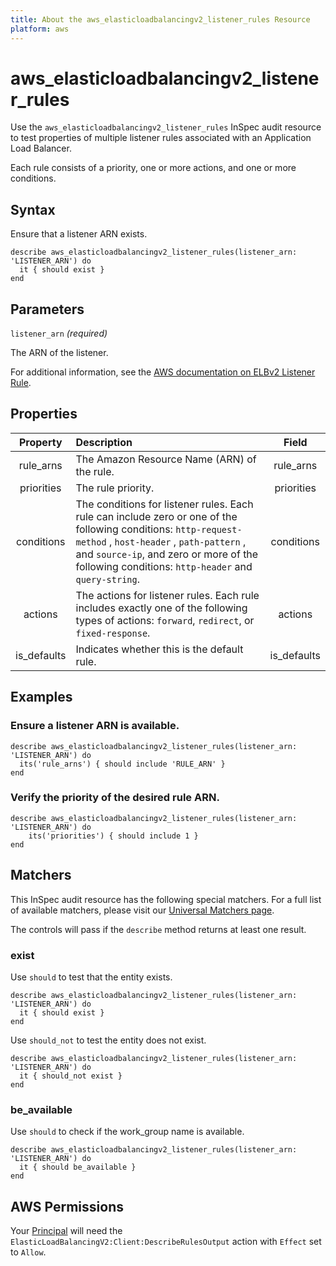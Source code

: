 ```yaml
---
title: About the aws_elasticloadbalancingv2_listener_rules Resource
platform: aws
---
```


# aws\_elasticloadbalancingv2\_listener\_rules

Use the `aws_elasticloadbalancingv2_listener_rules` InSpec audit resource to test properties of multiple listener rules associated with an Application Load Balancer.

Each rule consists of a priority, one or more actions, and one or more conditions.

## Syntax

Ensure that a listener ARN exists.

    describe aws_elasticloadbalancingv2_listener_rules(listener_arn: 'LISTENER_ARN') do
      it { should exist }
    end

## Parameters

`listener_arn` _(required)_

The ARN of the listener.

For additional information, see the [AWS documentation on ELBv2 Listener Rule](https://docs.aws.amazon.com/AWSCloudFormation/latest/UserGuide/aws-resource-elasticloadbalancingv2-listenerrule.html).

## Properties

| Property | Description | Field |
| :---: | :--- | :---: |
| rule_arns    | The Amazon Resource Name (ARN) of the rule. | rule_arns    |
| priorities   | The rule priority. | priorities   |
| conditions   | The conditions for listener rules. Each rule can include zero or one of the following conditions: `http-request-method` , `host-header` , `path-pattern` , and `source-ip`, and zero or more of the following conditions: `http-header` and `query-string`. | conditions   |
| actions      | The actions for listener rules. Each rule includes exactly one of the following types of actions: `forward`, `redirect`, or `fixed-response`. | actions      |
| is_defaults  | Indicates whether this is the default rule. | is_defaults  |

## Examples

### Ensure a listener ARN is available.

    describe aws_elasticloadbalancingv2_listener_rules(listener_arn: 'LISTENER_ARN') do
      its('rule_arns') { should include 'RULE_ARN' }
    end

### Verify the priority of the desired rule ARN.

    describe aws_elasticloadbalancingv2_listener_rules(listener_arn: 'LISTENER_ARN') do
        its('priorities') { should include 1 }
    end

## Matchers

This InSpec audit resource has the following special matchers. For a full list of available matchers, please visit our [Universal Matchers page](https://www.inspec.io/docs/reference/matchers/).

The controls will pass if the `describe` method returns at least one result.

### exist

Use `should` to test that the entity exists.

    describe aws_elasticloadbalancingv2_listener_rules(listener_arn: 'LISTENER_ARN') do
      it { should exist }
    end

Use `should_not` to test the entity does not exist.

    describe aws_elasticloadbalancingv2_listener_rules(listener_arn: 'LISTENER_ARN') do
      it { should_not exist }
    end

### be_available

Use `should` to check if the work_group name is available.

    describe aws_elasticloadbalancingv2_listener_rules(listener_arn: 'LISTENER_ARN') do
      it { should be_available }
    end

## AWS Permissions

Your [Principal](https://docs.aws.amazon.com/IAM/latest/UserGuide/intro-structure.html#intro-structure-principal) will need the `ElasticLoadBalancingV2:Client:DescribeRulesOutput` action with `Effect` set to `Allow`.